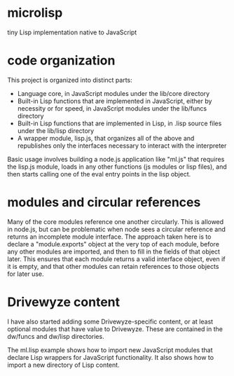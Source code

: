 # microlisp
tiny Lisp implementation native to JavaScript


# code organization
This project is organized into distinct parts:

* Language core, in JavaScript modules under the lib/core directory
* Built-in Lisp functions that are implemented in JavaScript, either by necessity or for speed, in JavaScript modules under the lib/funcs directory
* Built-in Lisp functions that are implemented in Lisp, in .lisp source files under the lib/lisp directory
* A wrapper module, lisp.js, that organizes all of the above and republishes only the interfaces necessary to interact with the interpreter

Basic usage involves building a node.js application like "ml.js" that requires the lisp.js module, loads in any other functions (js modules or lisp files), and then starts calling one of the eval entry points in the lisp object.


# modules and circular references
Many of the core modules reference one another circularly. This is allowed in node.js, but can be problematic when node sees a circular reference and returns an incomplete module interface. The approach taken here is to declare a "module.exports" object at the very top of each module, before any other modules are imported, and then to fill in the fields of that object later. This ensures that each module returns a valid interface object, even if it is empty, and that other modules can retain references to those objects for later use.

# Drivewyze content
I have also started adding some Drivewyze-specific content, or at least optional modules that have value to Drivewyze. These are contained in the dw/funcs and dw/lisp directories.

The ml.lisp example shows how to import new JavaScript modules that declare Lisp wrappers for JavaScript functionality. It also shows how to import a new directory of Lisp content.

